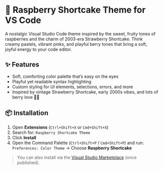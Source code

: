 # 🍓 Raspberry Shortcake Theme for VS Code

A nostalgic Visual Studio Code theme inspired by the sweet, fruity tones of raspberries and the charm of 2003-era Strawberry Shortcake. Think creamy pastels, vibrant pinks, and playful berry tones that bring a soft, joyful energy to your code editor.

## ✨ Features

- Soft, comforting color palette that’s easy on the eyes
- Playful yet readable syntax highlighting
- Custom styling for UI elements, selections, errors, and more
- Inspired by vintage Strawberry Shortcake, early 2000s vibes, and lots of berry love 🍓💖

## 📦 Installation

1. Open **Extensions** (`Ctrl+Shift+X` or `Cmd+Shift+X`)
2. Search for: `Raspberry Shortcake Theme`
3. Click **Install**
4. Open the Command Palette (`Ctrl+Shift+P` / `Cmd+Shift+P`) and run:  
   `Preferences: Color Theme` → Choose **Raspberry Shortcake**

> You can also install via the [Visual Studio Marketplace](https://marketplace.visualstudio.com/) (once published).
